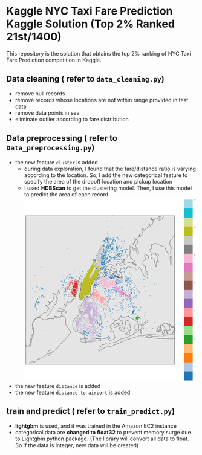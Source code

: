 # Kaggle NYC Taxi Fare Prediction Kaggle Solution (Top 2% Ranked 21st/1400)

This repository is the solution that obtains the top 2% ranking of NYC Taxi Fare Prediction competition in Kaggle.

## Data cleaning ( refer to `data_cleaning.py`)
* remove null records
* remove records whose locations are not within range provided in test data
* remove data points in sea
* eliminate outlier according to fare distribution

## Data preprocessing ( refer to `Data_preprocessing.py`)
* the new feature `cluster` is added. 
	* during data exploration, I found that the fare/distance ratio is varying according to the location. So, I add the new categorical feature to specify the area of the dropoff location and pickup location
	* I used **HDBScan** to get the clustering model. Then, I use this model to predict the area of each record.
		![cluster](Images/cluster.png)
* the new feature `distance` is added
* the new feature `distance to airport` is added

## train and predict ( refer to `train_predict.py`)
* **lightgbm** is used, and it was trained in the Amazon EC2 instance
* categorical data are **changed to float32** to prevent memory surge due to Lightgbm python package.  (The library will convert all data to float. So if the data is integer, new data will be created)
